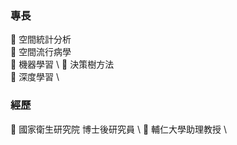 ### 專長
:ant: 空間統計分析 \
:ant: 空間流行病學 \
:ant: 機器學習 \ 
:ant: 決策樹方法 \
:ant: 深度學習 \

### 經歷
:ant: 國家衛生研究院 博士後研究員 \ 
:ant: 輔仁大學助理教授 \ 


